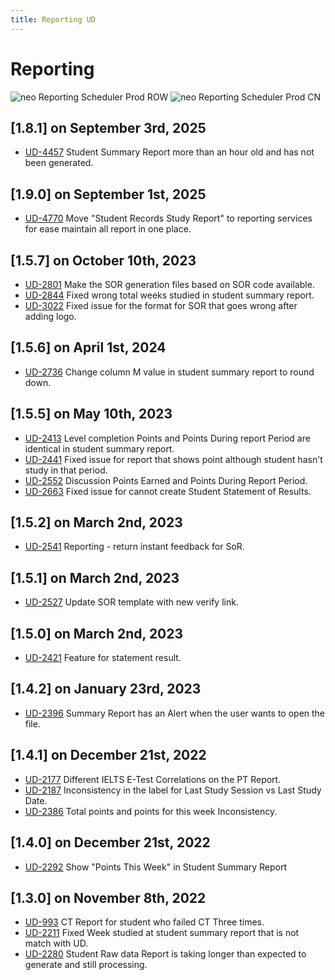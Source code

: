 ```yaml
---
title: Reporting UD
---
```


# Reporting

![neo Reporting Scheduler Prod ROW](https://img.shields.io/endpoint?url=https%3A%2F%2Fhealthchecks.io%2Fb%2F2%2F8d6da4f2-c911-4351-be64-e663b2ea0bd1.shields)
![neo Reporting Scheduler Prod CN](https://img.shields.io/endpoint?url=https%3A%2F%2Fhealthchecks.io%2Fb%2F2%2F981d4f5c-e0e8-4ea5-af2e-498ac7c8d4c3.shields)

## [1.8.1] on September 3rd, 2025
- [UD-4457](https://dyned.myjetbrains.com/youtrack/issue/UD-4457) Student Summary Report more than an hour old and has not been generated.

## [1.9.0] on September 1st, 2025
- [UD-4770](https://dyned.myjetbrains.com/youtrack/issue/UD-4470) Move "Student Records Study Report" to reporting services for ease maintain all report in one place.

## [1.5.7] on October 10th, 2023
- [UD-2801](https://dyned.myjetbrains.com/youtrack/issue/UD-2801) Make the SOR generation files based on SOR code available.
- [UD-2844](https://dyned.myjetbrains.com/youtrack/issue/UD-2844) Fixed wrong total weeks studied in student summary report.
- [UD-3022](https://dyned.myjetbrains.com/youtrack/issue/UD-3022) Fixed issue for the format for SOR that goes wrong after adding logo.

## [1.5.6] on April 1st, 2024
- [UD-2736](https://dyned.myjetbrains.com/youtrack/issue/UD-2736) Change column M value in student summary report to round down.

## [1.5.5] on May 10th, 2023
- [UD-2413](https://dyned.myjetbrains.com/youtrack/issue/UD-2413) Level completion Points and Points During report Period are identical in student summary report.
- [UD-2441](https://dyned.myjetbrains.com/youtrack/issue/UD-2441) Fixed issue for report that shows point although student hasn't study in that period.
- [UD-2552](https://dyned.myjetbrains.com/youtrack/issue/UD-2552) Discussion Points Earned and Points During Report Period.
- [UD-2663](https://dyned.myjetbrains.com/youtrack/issue/UD-2663) Fixed issue for cannot create Student Statement of Results.

## [1.5.2] on March 2nd, 2023
- [UD-2541](https://dyned.myjetbrains.com/youtrack/issue/UD-2541) Reporting - return instant feedback for SoR.

## [1.5.1] on March 2nd, 2023
- [UD-2527](https://dyned.myjetbrains.com/youtrack/issue/UD-2527) Update SOR template with new verify link.

## [1.5.0] on March 2nd, 2023
- [UD-2421](https://dyned.myjetbrains.com/youtrack/issue/UD-2421) Feature for statement result.

## [1.4.2] on January 23rd, 2023
- [UD-2396](https://dyned.myjetbrains.com/youtrack/issue/UD-2396) Summary Report has an Alert when the user wants to open the file.

## [1.4.1] on December 21st, 2022
- [UD-2177](https://dyned.myjetbrains.com/youtrack/issue/UD-2177) Different IELTS E-Test Correlations on the PT Report.
- [UD-2187](https://dyned.myjetbrains.com/youtrack/issue/UD-2187) Inconsistency in the label for Last Study Session vs Last Study Date.
- [UD-2386](https://dyned.myjetbrains.com/youtrack/issue/UD-2386) Total points and points for this week Inconsistency.

## [1.4.0] on December 21st, 2022
- [UD-2292](https://dyned.myjetbrains.com/youtrack/issue/UD-2292) Show "Points This Week" in Student Summary Report

## [1.3.0] on November 8th, 2022
- [UD-993](https://dyned.myjetbrains.com/youtrack/issue/UD-993) CT Report for student who failed CT Three times.
- [UD-2211](https://dyned.myjetbrains.com/youtrack/issue/UD-2211) Fixed Week studied at student summary report that is not match with UD.
- [UD-2280](https://dyned.myjetbrains.com/youtrack/issue/UD-2280) Student Raw data Report is taking longer than expected to generate and still processing.

